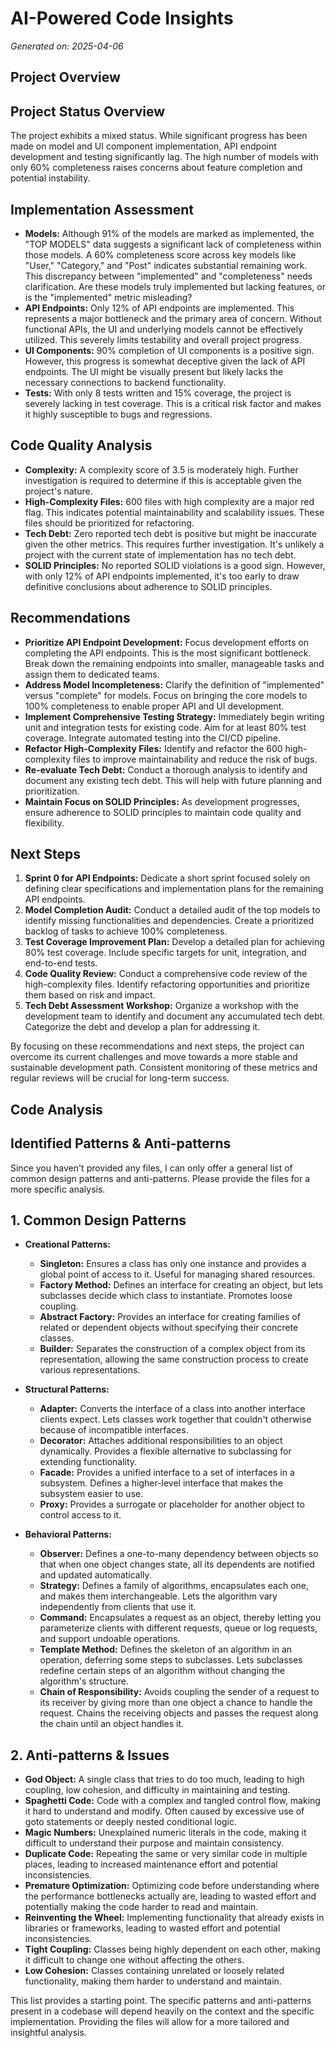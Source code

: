 # AI-Powered Code Insights

_Generated on: 2025-04-06_

## Project Overview

## Project Status Overview

The project exhibits a mixed status. While significant progress has been made on model and UI component implementation, API endpoint development and testing significantly lag.  The high number of models with only 60% completeness raises concerns about feature completion and potential instability.

## Implementation Assessment

* **Models:** Although 91% of the models are marked as implemented, the "TOP MODELS" data suggests a significant lack of completeness within those models.  A 60% completeness score across key models like "User," "Category," and "Post" indicates substantial remaining work.  This discrepancy between "implemented" and "completeness" needs clarification. Are these models truly implemented but lacking features, or is the "implemented" metric misleading?
* **API Endpoints:**  Only 12% of API endpoints are implemented. This represents a major bottleneck and the primary area of concern.  Without functional APIs, the UI and underlying models cannot be effectively utilized. This severely limits testability and overall project progress.
* **UI Components:** 90% completion of UI components is a positive sign. However, this progress is somewhat deceptive given the lack of API endpoints.  The UI might be visually present but likely lacks the necessary connections to backend functionality.
* **Tests:** With only 8 tests written and 15% coverage, the project is severely lacking in test coverage.  This is a critical risk factor and makes it highly susceptible to bugs and regressions.

## Code Quality Analysis

* **Complexity:** A complexity score of 3.5 is moderately high. Further investigation is required to determine if this is acceptable given the project's nature.
* **High-Complexity Files:**  600 files with high complexity are a major red flag. This indicates potential maintainability and scalability issues. These files should be prioritized for refactoring.
* **Tech Debt:**  Zero reported tech debt is positive but might be inaccurate given the other metrics.  This requires further investigation.  It's unlikely a project with the current state of implementation has no tech debt.
* **SOLID Principles:** No reported SOLID violations is a good sign.  However, with only 12% of API endpoints implemented, it's too early to draw definitive conclusions about adherence to SOLID principles.

## Recommendations

* **Prioritize API Endpoint Development:**  Focus development efforts on completing the API endpoints. This is the most significant bottleneck. Break down the remaining endpoints into smaller, manageable tasks and assign them to dedicated teams.
* **Address Model Incompleteness:** Clarify the definition of "implemented" versus "complete" for models. Focus on bringing the core models to 100% completeness to enable proper API and UI development.
* **Implement Comprehensive Testing Strategy:**  Immediately begin writing unit and integration tests for existing code. Aim for at least 80% test coverage. Integrate automated testing into the CI/CD pipeline.
* **Refactor High-Complexity Files:**  Identify and refactor the 600 high-complexity files to improve maintainability and reduce the risk of bugs.
* **Re-evaluate Tech Debt:** Conduct a thorough analysis to identify and document any existing tech debt.  This will help with future planning and prioritization.
* **Maintain Focus on SOLID Principles:** As development progresses, ensure adherence to SOLID principles to maintain code quality and flexibility.

## Next Steps

1. **Sprint 0 for API Endpoints:** Dedicate a short sprint focused solely on defining clear specifications and implementation plans for the remaining API endpoints.
2. **Model Completion Audit:** Conduct a detailed audit of the top models to identify missing functionalities and dependencies. Create a prioritized backlog of tasks to achieve 100% completeness.
3. **Test Coverage Improvement Plan:**  Develop a detailed plan for achieving 80% test coverage. Include specific targets for unit, integration, and end-to-end tests.
4. **Code Quality Review:**  Conduct a comprehensive code review of the high-complexity files. Identify refactoring opportunities and prioritize them based on risk and impact.
5. **Tech Debt Assessment Workshop:** Organize a workshop with the development team to identify and document any accumulated tech debt.  Categorize the debt and develop a plan for addressing it.

By focusing on these recommendations and next steps, the project can overcome its current challenges and move towards a more stable and sustainable development path.  Consistent monitoring of these metrics and regular reviews will be crucial for long-term success.


## Code Analysis

## Identified Patterns & Anti-patterns

Since you haven't provided any files, I can only offer a general list of common design patterns and anti-patterns.  Please provide the files for a more specific analysis.


## 1. Common Design Patterns

* **Creational Patterns:**
    * **Singleton:** Ensures a class has only one instance and provides a global point of access to it.  Useful for managing shared resources.
    * **Factory Method:** Defines an interface for creating an object, but lets subclasses decide which class to instantiate. Promotes loose coupling.
    * **Abstract Factory:** Provides an interface for creating families of related or dependent objects without specifying their concrete classes.
    * **Builder:** Separates the construction of a complex object from its representation, allowing the same construction process to create various representations.

* **Structural Patterns:**
    * **Adapter:** Converts the interface of a class into another interface clients expect.  Lets classes work together that couldn't otherwise because of incompatible interfaces.
    * **Decorator:** Attaches additional responsibilities to an object dynamically. Provides a flexible alternative to subclassing for extending functionality.
    * **Facade:** Provides a unified interface to a set of interfaces in a subsystem. Defines a higher-level interface that makes the subsystem easier to use.
    * **Proxy:** Provides a surrogate or placeholder for another object to control access to it.

* **Behavioral Patterns:**
    * **Observer:** Defines a one-to-many dependency between objects so that when one object changes state, all its dependents are notified and updated automatically.
    * **Strategy:** Defines a family of algorithms, encapsulates each one, and makes them interchangeable. Lets the algorithm vary independently from clients that use it.
    * **Command:** Encapsulates a request as an object, thereby letting you parameterize clients with different requests, queue or log requests, and support undoable operations.
    * **Template Method:** Defines the skeleton of an algorithm in an operation, deferring some steps to subclasses. Lets subclasses redefine certain steps of an algorithm without changing the algorithm's structure.
    * **Chain of Responsibility:** Avoids coupling the sender of a request to its receiver by giving more than one object a chance to handle the request. Chains the receiving objects and passes the request along the chain until an object handles it.


## 2. Anti-patterns & Issues

* **God Object:** A single class that tries to do too much, leading to high coupling, low cohesion, and difficulty in maintaining and testing.
* **Spaghetti Code:** Code with a complex and tangled control flow, making it hard to understand and modify.  Often caused by excessive use of goto statements or deeply nested conditional logic.
* **Magic Numbers:** Unexplained numeric literals in the code, making it difficult to understand their purpose and maintain consistency.
* **Duplicate Code:** Repeating the same or very similar code in multiple places, leading to increased maintenance effort and potential inconsistencies.
* **Premature Optimization:** Optimizing code before understanding where the performance bottlenecks actually are, leading to wasted effort and potentially making the code harder to read and maintain.
* **Reinventing the Wheel:** Implementing functionality that already exists in libraries or frameworks, leading to wasted effort and potential inconsistencies.
* **Tight Coupling:** Classes being highly dependent on each other, making it difficult to change one without affecting the others.
* **Low Cohesion:** Classes containing unrelated or loosely related functionality, making them harder to understand and maintain.


This list provides a starting point.  The specific patterns and anti-patterns present in a codebase will depend heavily on the context and the specific implementation.  Providing the files will allow for a more tailored and insightful analysis.
